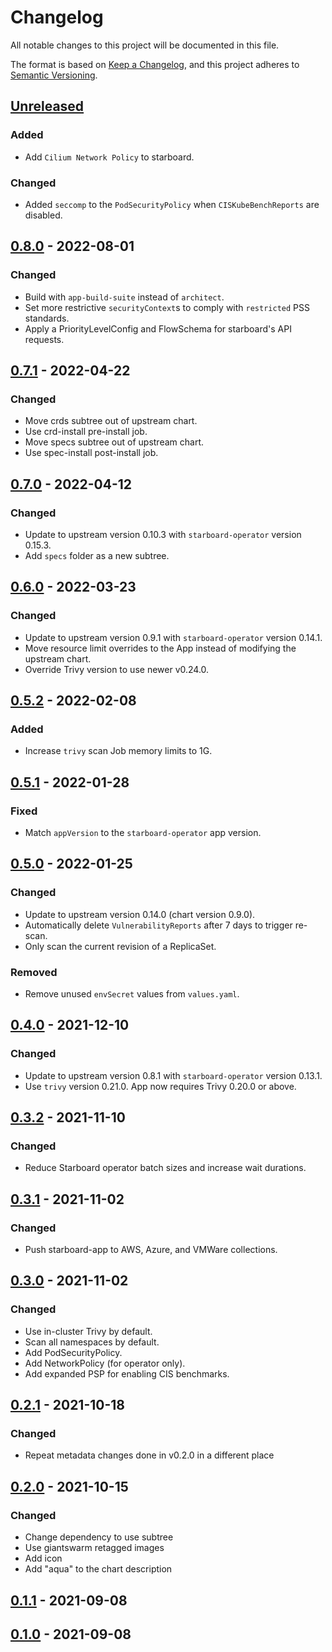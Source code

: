 # Changelog

All notable changes to this project will be documented in this file.

The format is based on [Keep a Changelog](https://keepachangelog.com/en/1.0.0/),
and this project adheres to [Semantic Versioning](https://semver.org/spec/v2.0.0.html).

## [Unreleased]

### Added

- Add `Cilium Network Policy` to starboard.

### Changed

- Added `seccomp` to the `PodSecurityPolicy` when `CISKubeBenchReports` are disabled.

## [0.8.0] - 2022-08-01

### Changed

- Build with `app-build-suite` instead of `architect`.
- Set more restrictive `securityContext`s to comply with `restricted` PSS standards.
- Apply a PriorityLevelConfig and FlowSchema for starboard's API requests.

## [0.7.1] - 2022-04-22

### Changed

- Move crds subtree out of upstream chart.
- Use crd-install pre-install job.
- Move specs subtree out of upstream chart.
- Use spec-install post-install job.

## [0.7.0] - 2022-04-12

### Changed

- Update to upstream version 0.10.3 with `starboard-operator` version 0.15.3.
- Add `specs` folder as a new subtree.

## [0.6.0] - 2022-03-23

### Changed

- Update to upstream version 0.9.1 with `starboard-operator` version 0.14.1.
- Move resource limit overrides to the App instead of modifying the upstream chart.
- Override Trivy version to use newer v0.24.0.

## [0.5.2] - 2022-02-08

### Added

- Increase `trivy` scan Job memory limits to 1G.

## [0.5.1] - 2022-01-28

### Fixed

- Match `appVersion` to the `starboard-operator` app version.

## [0.5.0] - 2022-01-25

### Changed

- Update to upstream version 0.14.0 (chart version 0.9.0).
- Automatically delete `VulnerabilityReports` after 7 days to trigger re-scan.
- Only scan the current revision of a ReplicaSet.

### Removed

- Remove unused `envSecret` values from `values.yaml`.

## [0.4.0] - 2021-12-10

### Changed

- Update to upstream version 0.8.1 with `starboard-operator` version 0.13.1.
- Use `trivy` version 0.21.0. App now requires Trivy 0.20.0 or above.

## [0.3.2] - 2021-11-10

### Changed

- Reduce Starboard operator batch sizes and increase wait durations.

## [0.3.1] - 2021-11-02

### Changed

- Push starboard-app to AWS, Azure, and VMWare collections.

## [0.3.0] - 2021-11-02

### Changed

- Use in-cluster Trivy by default.
- Scan all namespaces by default.
- Add PodSecurityPolicy.
- Add NetworkPolicy (for operator only).
- Add expanded PSP for enabling CIS benchmarks.

## [0.2.1] - 2021-10-18

### Changed

- Repeat metadata changes done in v0.2.0 in a different place

## [0.2.0] - 2021-10-15

### Changed

- Change dependency to use subtree
- Use giantswarm retagged images
- Add icon
- Add "aqua" to the chart description

## [0.1.1] - 2021-09-08

## [0.1.0] - 2021-09-08

[Unreleased]: https://github.com/giantswarm/starboard-app/compare/v0.8.0...HEAD
[0.8.0]: https://github.com/giantswarm/starboard-app/compare/v0.7.1...v0.8.0
[0.7.1]: https://github.com/giantswarm/starboard-app/compare/v0.7.0...v0.7.1
[0.7.0]: https://github.com/giantswarm/starboard-app/compare/v0.6.0...v0.7.0
[0.6.0]: https://github.com/giantswarm/starboard-app/compare/v0.5.2...v0.6.0
[0.5.2]: https://github.com/giantswarm/starboard-app/compare/v0.5.1...v0.5.2
[0.5.1]: https://github.com/giantswarm/starboard-app/compare/v0.5.0...v0.5.1
[0.5.0]: https://github.com/giantswarm/starboard-app/compare/v0.4.0...v0.5.0
[0.4.0]: https://github.com/giantswarm/starboard-app/compare/v0.3.2...v0.4.0
[0.3.2]: https://github.com/giantswarm/starboard-app/compare/v0.3.1...v0.3.2
[0.3.1]: https://github.com/giantswarm/starboard-app/compare/v0.3.0...v0.3.1
[0.3.0]: https://github.com/giantswarm/starboard-app/compare/v0.2.1...v0.3.0
[0.2.1]: https://github.com/giantswarm/starboard-app/compare/v0.2.0...v0.2.1
[0.2.0]: https://github.com/giantswarm/starboard-app/compare/v0.1.1...v0.2.0
[0.1.1]: https://github.com/giantswarm/starboard-app/compare/v0.1.0...v0.1.1
[0.1.0]: https://github.com/giantswarm/starboard-app/releases/tag/v0.1.0
